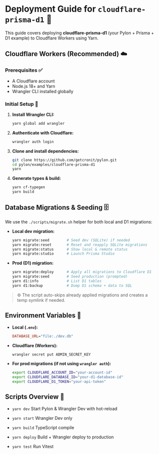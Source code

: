 # Deployment Guide for `cloudflare-prisma-d1` 🚀

This guide covers deploying **cloudflare-prisma-d1** (your Pylon + Prisma + D1 example) to Cloudflare Workers using Yarn.

## Cloudflare Workers (Recommended) ☁️

### Prerequisites ✅

* A Cloudflare account
* Node.js 18+ and Yarn
* Wrangler CLI installed globally

### Initial Setup 🔧

1. **Install Wrangler CLI:**

   ```bash
   yarn global add wrangler
   ```

2. **Authenticate with Cloudflare:**

   ```bash
   wrangler auth login
   ```

3. **Clone and install dependencies:**

   ```bash
   git clone https://github.com/getcronit/pylon.git
   cd pylon/examples/cloudflare-prisma-d1
   yarn
   ```

4. **Generate types & build:**

   ```bash
   yarn cf-typegen
   yarn build
   ```

## Database Migrations & Seeding 🗄️

We use the `./scripts/migrate.sh` helper for both local and D1 migrations:

* **Local dev migration:**

  ```bash
  yarn migrate:seed        # Seed dev (SQLite) if needed  
  yarn migrate:reset       # Reset and reapply SQLite migrations  
  yarn migrate:status      # Show local & remote status  
  yarn migrate:studio      # Launch Prisma Studio  
  ```

* **Prod (D1) migration:**

  ```bash
  yarn migrate:deploy      # Apply all migrations to Cloudflare D1  
  yarn migrate:seed        # Seed production (prompted)  
  yarn d1:info             # List D1 tables  
  yarn d1:backup           # Dump D1 schema + data to SQL  
  ```

> ⚙️ The script auto-skips already applied migrations and creates a temp symlink if needed.

## Environment Variables 🔑

* **Local (`.env`):**

  ```ini
  DATABASE_URL="file:./dev.db"
  ```

* **Cloudflare (Workers):**

  ```bash
  wrangler secret put ADMIN_SECRET_KEY
  ```

* **For prod migrations (if not using `wrangler auth`):**

  ```bash
  export CLOUDFLARE_ACCOUNT_ID="your-account-id"
  export CLOUDFLARE_DATABASE_ID="your-d1-database-id"
  export CLOUDFLARE_D1_TOKEN="your-api-token"
  ```

## Scripts Overview 📜

* `yarn dev`
  Start Pylon & Wrangler Dev with hot-reload

* `yarn start`
  Wrangler Dev only

* `yarn build`
  TypeScript compile

* `yarn deploy`
  Build + Wrangler deploy to production

* `yarn test`
  Run Vitest

